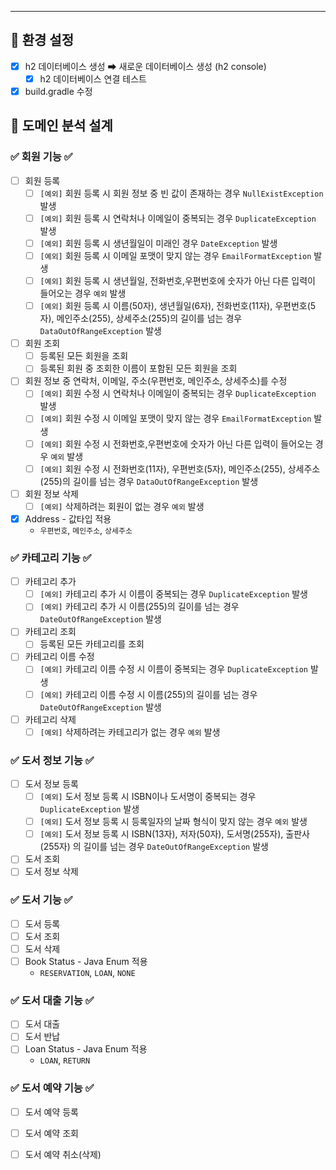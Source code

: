 ----
## 🤞 환경 설정
- [x] h2 데이터베이스 생성 ➡ 새로운 데이터베이스 생성 (h2 console)
    - [x] h2 데이터베이스 연결 테스트
- [x] build.gradle 수정

## 🤞 도메인 분석 설계
### ✅ 회원 기능 ✅
- [ ] 회원 등록
  - [ ] `[예외]` 회원 등록 시 회원 정보 중 빈 값이 존재하는 경우 `NullExistException` 발생
  - [ ] `[예외]`  회원 등록 시 연락처나 이메일이 중복되는 경우 `DuplicateException` 발생
  - [ ] `[예외]`  회원 등록 시 생년월일이 미래인 경우 `DateException` 발생
  - [ ] `[예외]`  회원 등록 시 이메일 포맷이 맞지 않는 경우 `EmailFormatException` 발생
  - [ ] `[예외]` 회원 등록 시 생년월일, 전화번호,우편번호에 숫자가 아닌 다른 입력이 들어오는 경우 `예외` 발생
  - [ ] `[예외]` 회원 등록 시 이름(50자), 생년월일(6자), 전화번호(11자), 우편번호(5자), 메인주소(255), 상세주소(255)의 길이를 넘는 경우 `DataOutOfRangeException` 발생
- [ ] 회원 조회
  - [ ] 등록된 모든 회원을 조회
  - [ ] 등록된 회원 중 조회한 이름이 포함된 모든 회원을 조회
- [ ] 회원 정보 중 연락처, 이메일, 주소(우편번호, 메인주소, 상세주소)를 수정
  - [ ] `[예외]`  회원 수정 시 연락처나 이메일이 중복되는 경우 `DuplicateException` 발생
  - [ ] `[예외]`  회원 수정 시 이메일 포맷이 맞지 않는 경우 `EmailFormatException` 발생
  - [ ] `[예외]` 회원 수정 시 전화번호,우편번호에 숫자가 아닌 다른 입력이 들어오는 경우 `예외` 발생
  - [ ] `[예외]` 회원 수정 시 전화번호(11자), 우편번호(5자), 메인주소(255), 상세주소(255)의 길이를 넘는 경우 `DataOutOfRangeException` 발생
- [ ] 회원 정보 삭제
  - [ ] `[예외]` 삭제하려는 회원이 없는 경우 `예외` 발생
- [X] Address - 값타입 적용
    - `우편번호`, `메인주소`, `상세주소`
### ✅ 카테고리 기능 ✅
- [ ] 카테고리 추가
  - [ ] `[예외]` 카테고리 추가 시 이름이 중복되는 경우 `DuplicateException` 발생
  - [ ] `[예외]` 카테고리 추가 시 이름(255)의 길이를 넘는 경우 `DateOutOfRangeException` 발생
- [ ] 카테고리 조회
  - [ ] 등록된 모든 카테고리를 조회
- [ ] 카테고리 이름 수정
  - [ ] `[예외]` 카테고리 이름 수정 시 이름이 중복되는 경우 `DuplicateException` 발생
  - [ ] `[예외]` 카테고리 이름 수정 시 이름(255)의 길이를 넘는 경우 `DateOutOfRangeException` 발생
- [ ] 카테고리 삭제
  - [ ] `[예외]` 삭제하려는 카테고리가 없는 경우 `예외` 발생

### ✅ 도서 정보 기능 ✅
- [ ] 도서 정보 등록
  - [ ] `[예외]` 도서 정보 등록 시 ISBN이나 도서명이 중복되는 경우 `DuplicateException` 발생
  - [ ] `[예외]` 도서 정보 등록 시 등록일자의 날짜 형식이 맞지 않는 경우 `예외` 발생
  - [ ] `[예외]` 도서 정보 등록 시 ISBN(13자), 저자(50자), 도서명(255자), 출판사(255자) 의 길이를 넘는 경우 `DateOutOfRangeException` 발생
- [ ] 도서 조회
- [ ] 도서 정보 삭제

### ✅ 도서 기능 ✅
- [ ] 도서 등록
- [ ] 도서 조회
- [ ] 도서 삭제
- [ ] Book Status - Java Enum 적용
    - `RESERVATION`, `LOAN`, `NONE`
### ✅ 도서 대출 기능 ✅
- [ ] 도서 대출
- [ ] 도서 반납
- [ ] Loan Status - Java Enum 적용
    - `LOAN`, `RETURN`

### ✅ 도서 예약 기능 ✅
- [ ] 도서 예약 등록
- [ ] 도서 예약 조회
- [ ] 도서 예약 취소(삭제)


